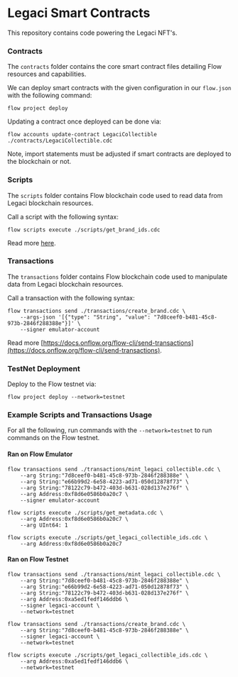 # Legaci Smart Contracts
This repository contains code powering the Legaci NFT's.

### Contracts
The `contracts` folder contains the core smart contract files detailing Flow resources and capabilities.

We can deploy smart contracts with the given configuration in our `flow.json` with the following command:
```
flow project deploy
```

Updating a contract once deployed can be done via:
```
flow accounts update-contract LegaciCollectible ./contracts/LegaciCollectible.cdc 
```

Note, import statements must be adjusted if smart contracts are deployed to the blockchain or not.

### Scripts
The `scripts` folder contains Flow blockchain code used to read data from Legaci blockchain resources.

Call a script with the following syntax:
```
flow scripts execute ./scripts/get_brand_ids.cdc
```

Read more [here](https://docs.onflow.org/flow-cli/execute-scripts).

### Transactions
The `transactions` folder contains Flow blockchain code used to manipulate data from Legaci blockchain resources.

Call a transaction with the following syntax:
```
flow transactions send ./transactions/create_brand.cdc \
    --args-json '[{"type": "String", "value": "7d8ceef0-b481-45c8-973b-2846f288388e"}]' \
    --signer emulator-account
```

Read more [https://docs.onflow.org/flow-cli/send-transactions](https://docs.onflow.org/flow-cli/send-transactions).

### TestNet Deployment
Deploy to the Flow testnet via:
```
flow project deploy --network=testnet
```

### Example Scripts and Transactions Usage
For all the following, run commands with the `--network=testnet` to run commands on the Flow testnet.

#### Ran on Flow Emulator
```
flow transactions send ./transactions/mint_legaci_collectible.cdc \
    --arg String:"7d8ceef0-b481-45c8-973b-2846f288388e" \
    --arg String:"e66b99d2-6e58-4223-ad71-050d12878f73" \
    --arg String:"78122c79-b472-403d-b631-028d137e276f" \
    --arg Address:0xf8d6e0586b0a20c7 \
    --signer emulator-account
```

```
flow scripts execute ./scripts/get_metadata.cdc \
    --arg Address:0xf8d6e0586b0a20c7 \
    --arg UInt64: 1
```

```
flow scripts execute ./scripts/get_legaci_collectible_ids.cdc \
    --arg Address:0xf8d6e0586b0a20c7
```

#### Ran on Flow Testnet
```
flow transactions send ./transactions/mint_legaci_collectible.cdc \
    --arg String:"7d8ceef0-b481-45c8-973b-2846f288388e" \
    --arg String:"e66b99d2-6e58-4223-ad71-050d12878f73" \
    --arg String:"78122c79-b472-403d-b631-028d137e276f" \
    --arg Address:0xa5ed1fedf146ddb6 \
    --signer legaci-account \
    --network=testnet
```

```
flow transactions send ./transactions/create_brand.cdc \
    --arg String:"7d8ceef0-b481-45c8-973b-2846f288388e" \
    --signer legaci-account \
    --network=testnet
```

```
flow scripts execute ./scripts/get_legaci_collectible_ids.cdc \
    --arg Address:0xa5ed1fedf146ddb6 \
    --network=testnet
```
